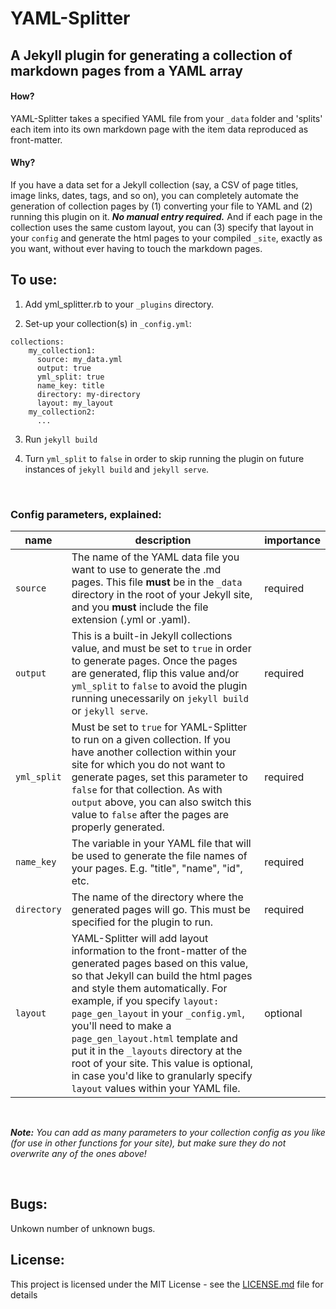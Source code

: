 # YAML-Splitter
## A Jekyll plugin for generating a collection of markdown pages from a YAML array

#### How?

YAML-Splitter takes a specified YAML file from your `_data` folder and 'splits' each item into its own markdown page with the item data reproduced as front-matter.

#### Why?

If you have a data set for a Jekyll collection (say, a CSV of page titles, image links, dates, tags, and so on), you can completely automate the generation of collection pages by (1) converting your file to YAML and (2) running this plugin on it. ___No manual entry required.___ And if each page in the collection uses the same custom layout, you can (3) specify that layout in your `config` and generate the html pages to your compiled `_site`, exactly as you want, without ever having to touch the markdown pages.

## To use:
1. Add yml_splitter.rb to your `_plugins` directory.

2. Set-up your collection(s) in `_config.yml`:
```
collections:
    my_collection1:
      source: my_data.yml
      output: true
      yml_split: true
      name_key: title
      directory: my-directory
      layout: my_layout
    my_collection2:
      ...
```
3. Run `jekyll build`

4. Turn `yml_split` to `false` in order to skip running the plugin on future instances of `jekyll build` and `jekyll serve`.

</br>

### Config parameters, explained:

| name 	| description 	| importance 	|
|-------------	|---------------------------------------------------------------------------------------------------------------------------------------------------------------------------------------------------------------------------------------------------------------------------------------------------------------------------------------------------------------------------------------------------------------------------------------------------------------------------------------------	|------------	|
| `source` 	| The name of the YAML data file you want to use to generate the .md pages. This file __must__ be in the `_data` directory in the root of your Jekyll site, and you __must__ include the file extension (.yml or .yaml). 	| required 	|
| `output` 	| This is a built-in Jekyll collections value, and must be set to `true` in order to generate pages. Once the pages are generated, flip this value and/or `yml_split` to `false` to avoid the plugin running unecessarily on `jekyll build` or `jekyll serve`. 	| required 	|
| `yml_split` 	| Must be set to `true` for YAML-Splitter to run on a given collection. If you have another collection within your site for which you do not want to generate pages, set this parameter to `false` for that collection. As with `output` above, you can also switch this value to `false` after the pages are properly generated. 	| required 	|
| `name_key` 	| The variable in your YAML file that will be used to generate the file names of your pages. E.g. "title", "name", "id", etc. 	| required 	|
| `directory` 	| The name of the directory where the generated pages will go. This must be specified for the plugin to run. 	| required 	|
| `layout` 	| YAML-Splitter will add layout information to the front-matter of the generated pages based on this value, so that Jekyll can build the html pages and style them automatically. For example, if you specify `layout: page_gen_layout` in your `_config.yml`, you'll need to make a `page_gen_layout.html` template and put it in the `_layouts` directory at the root of your site. This value is optional, in case you'd like to granularly specify `layout` values within your YAML file. 	| optional 	|


</br>

*__Note:__ You can add as many parameters to your collection config as you like (for use in other functions for your site), but make sure they do not overwrite any of the ones above!*

</br>

## Bugs:

Unkown number of unknown bugs.


## License:

This project is licensed under the MIT License - see the [LICENSE.md](https://github.com/mnyrop/YAML-Splitter/blob/master/LICENSE.md) file for details
